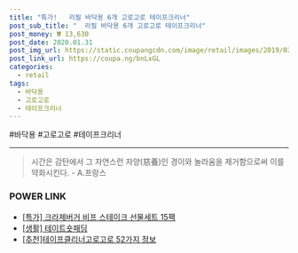 ```yaml
--- 
title: "특가!   리필 바닥용 6개 고로고로 테이프크리너" 
post_sub_title: "  리필 바닥용 6개 고로고로 테이프크리너" 
post_money: ₩ 13,630 
post_date: 2020.01.31 
post_img_url: https://static.coupangcdn.com/image/retail/images/2019/02/07/10/5/43c9abcc-7741-4a99-b9f8-f9f9ea1e400b.jpg 
post_link_url: https://coupa.ng/bnLxGL 
categories: 
  - retail 
tags: 
  - 바닥용 
  - 고로고로 
  - 테이프크리너 
--- 
```

  #바닥용 #고로고로 #테이프크리너 
<hr> 

> 시간은 감탄에서 그 자연스런 자양(慈養)인 경이와 놀라움을 제거함으로써 이를 약화시킨다. - A.프랑스 


### POWER LINK

* <a href="https://blog.naver.com/santokki14/221788091829" target="_blank">[특가] 크라제버거 비프 스테이크 선물세트 15팩</a>
* <a href="https://blog.naver.com/fasyy4321/221759282039" target="_blank"> [생활] 테이트숏패딩  </a>
* <a href="https://blog.naver.com/fasyy4321/221790884076" target="_blank">[추천]테이프클리너고로고로 52가지 정보</a>
